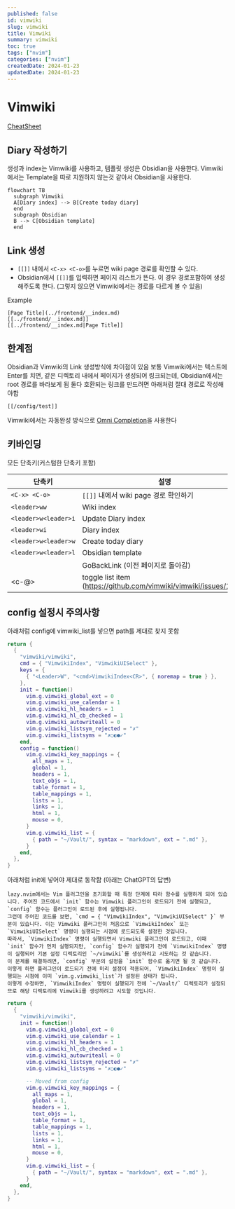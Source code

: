 ```yaml
---
published: false
id: vimwiki
slug: vimwiki
title: Vimwiki
summary: vimwiki
toc: true
tags: ["nvim"]
categories: ["nvim"]
createdDate: 2024-01-23
updatedDate: 2024-01-23
---
```


# Vimwiki

[CheatSheet](https://gist.github.com/drkarl/4c503bccb62558dc85e8b1bc0f29e9cb)

## Diary 작성하기
생성과 index는 Vimwiki를 사용하고, 템플릿 생성은 Obsidian을 사용한다.
Vimwiki에서는 Template을 따로 지원하지 않는것 같아서 Obsidian을 사용한다.

```mermaid
flowchart TB
  subgraph Vimwiki
  A[Diary index] --> B[Create today diary]
  end
  subgraph Obsidian
  B --> C[Obsidian template]
  end
```


## Link 생성
- `[[]]` 내에서 `<C-x> <C-o>`를 누르면 wiki page 경로를 확인할 수 있다.
- Obsidian에서 `[[]]`를 입력하면 페이지 리스트가 뜬다.  이 경우 경로포함하여 생성해주도록 한다.
  (그렇지 않으면 Vimwiki에서는 경로를 다르게 볼 수 있음)

Example
```
[Page Title](../frontend/__index.md)
[[../frontend/__index.md]]
[[../frontend/__index.md|Page Title]]
```


## 한계점
Obsidian과 Vimwiki의 Link 생성방식에 차이점이 있음
보통 Vimwiki에서는 텍스트에 Enter를 치면,  같은 디렉토리 내에서 페이지가 생성되어 링크되는데,
Obsidian에서는 root 경로를 바라보게 됨
둘다 호환되는 링크를 만드려면 아래처럼 절대 경로로 작성해야함
```
[[/config/test]]
```

Vimwiki에서는 자동완성 방식으로 [Omni Completion](https://vim.fandom.com/wiki/Omni_completion)을 사용한다


## 키바인딩
모든 단축키(커스텀한 단축키 포함)

| 단축키               | 설명                                                              | default/custom |
| ---                  | ---                                                               | ---            |
| `<C-x> <C-o>`        | `[[]]` 내에서 wiki page 경로 확인하기                             | default        |
| `<leader>ww`         | Wiki index                                                        | default        |
| `<leader>w<leader>i` | Update Diary index                                                | default        |
| `<leader>wi`         | Diary index                                                       | default        |
| `<leader>w<leader>w` | Create today diary                                                | default        |
| `<leader>w<leader>l` | Obsidian template                                                 | custom         |
| <Backspace>          | GoBackLink (이전 페이지로 돌아감)                                 | default        |
| <c-@>                | toggle list item (https://github.com/vimwiki/vimwiki/issues/1061) | default        |


## config 설정시 주의사항

아래처럼 config에 vimwiki_list를 넣으면 path를 제대로 찾지 못함
```lua
return {
  {
    "vimwiki/vimwiki",
    cmd = { "VimwikiIndex", "VimwikiUISelect" },
    keys = {
      { "<Leader>W", "<cmd>VimwikiIndex<CR>", { noremap = true } },
    },
    init = function()
      vim.g.vimwiki_global_ext = 0
      vim.g.vimwiki_use_calendar = 1
      vim.g.vimwiki_hl_headers = 1
      vim.g.vimwiki_hl_cb_checked = 1
      vim.g.vimwiki_autowriteall = 0
      vim.g.vimwiki_listsym_rejected = "✗"
      vim.g.vimwiki_listsyms = "✗○◐●✓"
    end,
    config = function()
      vim.g.vimwiki_key_mappings = {
        all_maps = 1,
        global = 1,
        headers = 1,
        text_objs = 1,
        table_format = 1,
        table_mappings = 1,
        lists = 1,
        links = 1,
        html = 1,
        mouse = 0,
      }
      vim.g.vimwiki_list = {
        { path = "~/Vault/", syntax = "markdown", ext = ".md" },
      }
    end,
  },
}
```

아래처럼 init에 넣어야 제대로 동작함 (아래는 ChatGPT의 답변)
```
lazy.nvim에서는 Vim 플러그인을 초기화할 때 특정 단계에 따라 함수를 실행하게 되어 있습니다. 주어진 코드에서 `init` 함수는 Vimwiki 플러그인이 로드되기 전에 실행되고, `config` 함수는 플러그인이 로드된 후에 실행됩니다.
그런데 주어진 코드를 보면, `cmd = { "VimwikiIndex", "VimwikiUISelect" }` 부분이 있습니다. 이는 Vimwiki 플러그인이 처음으로 `VimwikiIndex` 또는 `VimwikiUISelect` 명령이 실행되는 시점에 로드되도록 설정한 것입니다.
따라서, `VimwikiIndex` 명령이 실행되면서 Vimwiki 플러그인이 로드되고, 이때 `init` 함수가 먼저 실행되지만, `config` 함수가 실행되기 전에 `VimwikiIndex` 명령이 실행되어 기본 설정 디렉토리인 `~/vimwiki`를 생성하려고 시도하는 것 같습니다.
이 문제를 해결하려면, `config` 부분의 설정을 `init` 함수로 옮기면 될 것 같습니다. 이렇게 하면 플러그인이 로드되기 전에 미리 설정이 적용되어, `VimwikiIndex` 명령이 실행되는 시점에 이미 `vim.g.vimwiki_list`가 설정된 상태가 됩니다.
이렇게 수정하면, `VimwikiIndex` 명령이 실행되기 전에 `~/Vault/` 디렉토리가 설정되므로 해당 디렉토리에 Vimwiki를 생성하려고 시도할 것입니다.
```

```lua
return {
  {
    "vimwiki/vimwiki",
    init = function()
      vim.g.vimwiki_global_ext = 0
      vim.g.vimwiki_use_calendar = 1
      vim.g.vimwiki_hl_headers = 1
      vim.g.vimwiki_hl_cb_checked = 1
      vim.g.vimwiki_autowriteall = 0
      vim.g.vimwiki_listsym_rejected = "✗"
      vim.g.vimwiki_listsyms = "✗○◐●✓"

      -- Moved from config
      vim.g.vimwiki_key_mappings = {
        all_maps = 1,
        global = 1,
        headers = 1,
        text_objs = 1,
        table_format = 1,
        table_mappings = 1,
        lists = 1,
        links = 1,
        html = 1,
        mouse = 0,
      }
      vim.g.vimwiki_list = {
        { path = "~/Vault/", syntax = "markdown", ext = ".md" },
      }
    end,
  },
}
```

